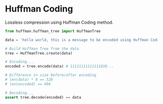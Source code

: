 # Huffman Coding

Lossless compression using Huffman Coding method.

```python
from huffman.huffman_tree import HuffmanTree 

data = 'hello world, this is a message to be encoded using Huffman Coding.'.encode()

# Build Huffman Tree from the data
tree = HuffmanTree.create(data)

# Encoding...
encoded = tree.encode(data) # 11111111111111010...

# Difference in size before/after encoding
# len(data) * 8 == 528
# len(encoded) == 496

# Decoding...
assert tree.decode(encoded) == data
```
